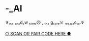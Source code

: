 # -_AI
✞ₜₕₐ ₛₕₐdₒw ₖᵢₗₗₑᵣ😠 , ₜₕₐ gᵣₐᵥₑ☠️ ᵣₑₛₐᵣₐcₜₒᵣ✞










<a href="https://david-session-3-f79y.onrender.com//">○ SCAN OR PAIR CODE HERE ●
